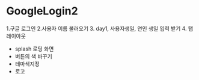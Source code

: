 # GoogleLogin2
1.구글 로그인
2.사용자 이름 불러오기
3. day1, 사용자생일, 연인 생일 입력 받기 
4. 탭 레이아웃



+ splash 로딩 화면
+ 버튼의 색 바꾸기
+ 테마색지정
+ 로고 
